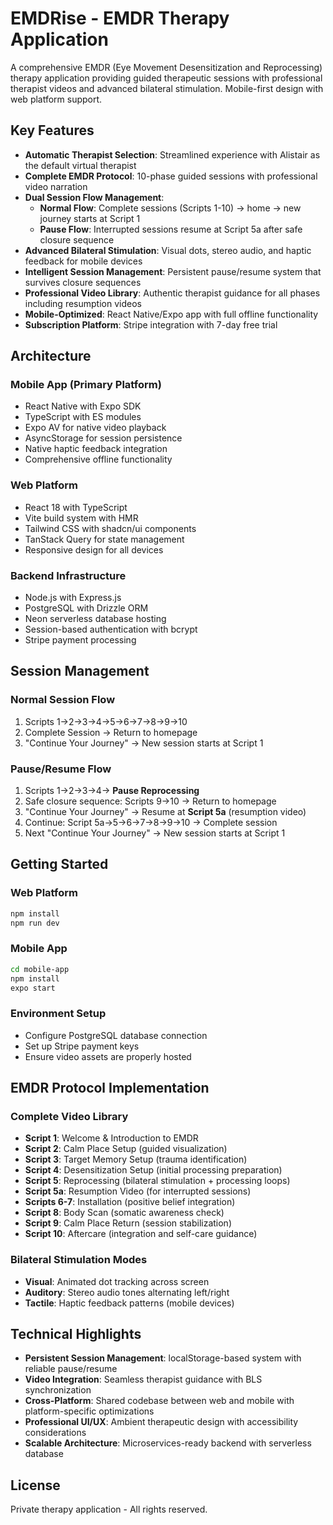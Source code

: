 # EMDRise - EMDR Therapy Application

A comprehensive EMDR (Eye Movement Desensitization and Reprocessing) therapy application providing guided therapeutic sessions with professional therapist videos and advanced bilateral stimulation. Mobile-first design with web platform support.

## Key Features

- **Automatic Therapist Selection**: Streamlined experience with Alistair as the default virtual therapist
- **Complete EMDR Protocol**: 10-phase guided sessions with professional video narration
- **Dual Session Flow Management**:
  - **Normal Flow**: Complete sessions (Scripts 1-10) → home → new journey starts at Script 1
  - **Pause Flow**: Interrupted sessions resume at Script 5a after safe closure sequence
- **Advanced Bilateral Stimulation**: Visual dots, stereo audio, and haptic feedback for mobile devices
- **Intelligent Session Management**: Persistent pause/resume system that survives closure sequences
- **Professional Video Library**: Authentic therapist guidance for all phases including resumption videos
- **Mobile-Optimized**: React Native/Expo app with full offline functionality
- **Subscription Platform**: Stripe integration with 7-day free trial

## Architecture

### Mobile App (Primary Platform)
- React Native with Expo SDK
- TypeScript with ES modules  
- Expo AV for native video playback
- AsyncStorage for session persistence
- Native haptic feedback integration
- Comprehensive offline functionality

### Web Platform 
- React 18 with TypeScript
- Vite build system with HMR
- Tailwind CSS with shadcn/ui components
- TanStack Query for state management
- Responsive design for all devices

### Backend Infrastructure
- Node.js with Express.js
- PostgreSQL with Drizzle ORM
- Neon serverless database hosting
- Session-based authentication with bcrypt
- Stripe payment processing

## Session Management

### Normal Session Flow
1. Scripts 1→2→3→4→5→6→7→8→9→10
2. Complete Session → Return to homepage
3. "Continue Your Journey" → New session starts at Script 1

### Pause/Resume Flow
1. Scripts 1→2→3→4→ **Pause Reprocessing**
2. Safe closure sequence: Scripts 9→10 → Return to homepage  
3. "Continue Your Journey" → Resume at **Script 5a** (resumption video)
4. Continue: Script 5a→5→6→7→8→9→10 → Complete session
5. Next "Continue Your Journey" → New session starts at Script 1

## Getting Started

### Web Platform
```bash
npm install
npm run dev
```

### Mobile App  
```bash
cd mobile-app
npm install
expo start
```

### Environment Setup
- Configure PostgreSQL database connection
- Set up Stripe payment keys
- Ensure video assets are properly hosted

## EMDR Protocol Implementation

### Complete Video Library
- **Script 1**: Welcome & Introduction to EMDR
- **Script 2**: Calm Place Setup (guided visualization)
- **Script 3**: Target Memory Setup (trauma identification)
- **Script 4**: Desensitization Setup (initial processing preparation)
- **Script 5**: Reprocessing (bilateral stimulation + processing loops)
- **Script 5a**: Resumption Video (for interrupted sessions)
- **Scripts 6-7**: Installation (positive belief integration)
- **Script 8**: Body Scan (somatic awareness check)
- **Script 9**: Calm Place Return (session stabilization)
- **Script 10**: Aftercare (integration and self-care guidance)

### Bilateral Stimulation Modes
- **Visual**: Animated dot tracking across screen
- **Auditory**: Stereo audio tones alternating left/right
- **Tactile**: Haptic feedback patterns (mobile devices)

## Technical Highlights

- **Persistent Session Management**: localStorage-based system with reliable pause/resume
- **Video Integration**: Seamless therapist guidance with BLS synchronization  
- **Cross-Platform**: Shared codebase between web and mobile with platform-specific optimizations
- **Professional UI/UX**: Ambient therapeutic design with accessibility considerations
- **Scalable Architecture**: Microservices-ready backend with serverless database

## License

Private therapy application - All rights reserved.